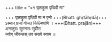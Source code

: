 +++
title = "०१ घृताहुता पृथिवी मा"

+++
घृताहुता पृथिवी मा न एनो +++(Bhatt. ghṛtāhṛdā)+++  
ऽस्मान् प्रजां वोचत किल्बिषाणि । +++(Bhatt. prajān)+++  
अनातुराः सुमनसः सुवीरा  
ज्योग् जीवन्तस् तव सख्ये स्याम ॥